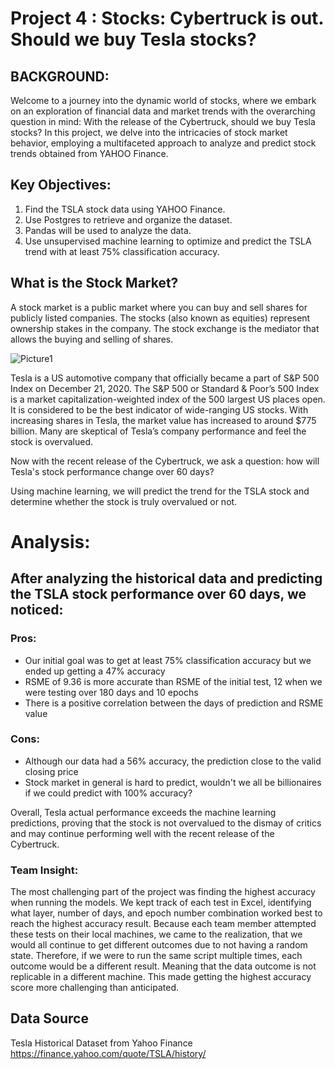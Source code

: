 # Project 4 : Stocks: Cybertruck is out. Should we buy Tesla stocks?


## BACKGROUND:
Welcome to a journey into the dynamic world of stocks, where we embark on an exploration of financial data and market trends with the overarching question in mind: With the release of the Cybertruck, should we buy Tesla stocks? In this project, we delve into the intricacies of stock market behavior, employing a multifaceted approach to analyze and predict stock trends obtained from YAHOO Finance.

## Key Objectives:
1. Find the TSLA stock data using YAHOO Finance.
2. Use Postgres to retrieve and organize the dataset.
3. Pandas will be used to analyze the data.
4. Use unsupervised machine learning to optimize and predict the TSLA trend with at least 75% classification accuracy. 

## What is the Stock Market?

A stock market is a public market where you can buy and sell shares for publicly listed companies. The stocks (also known as equities) represent ownership stakes in the company. The stock exchange is the mediator that allows the buying and selling of shares.


  ![Picture1](https://github.com/d-p1/project4_group3/assets/134445591/8eb0b0fc-28ef-43e5-8f05-9b18d7a89eaa)



Tesla is a US automotive company that officially became a part of S&P 500 Index on December 21, 2020. The S&P 500 or Standard & Poor’s 500 Index is a market capitalization-weighted index of the 500 largest US places open. It is considered to be the best indicator of wide-ranging US stocks. With increasing shares in Tesla, the market value has increased to around $775 billion. Many are skeptical of Tesla’s company performance and feel the stock is overvalued.


Now with the recent release of the Cybertruck, we ask a question: how will Tesla's stock performance change over 60 days? 

Using machine learning, we will predict the trend for the TSLA stock and determine whether the stock is truly overvalued or not.

# Analysis:

## After analyzing the historical data and predicting the TSLA stock performance over 60 days, we noticed:

### Pros:

* Our initial goal was to get at least 75% classification accuracy but we ended up getting a 47% accuracy
* RSME of 9.36 is more accurate than RSME of the initial test, 12 when we were testing over 180 days and 10 epochs
* There is a positive correlation between the days of prediction and RSME value

### Cons:

* Although our data had a 56% accuracy, the prediction close to the valid closing price
* Stock market in general is hard to predict, wouldn't we all be billionaires if we could predict with 100% accuracy?

Overall, Tesla actual performance exceeds the machine learning predictions, proving that the stock is not overvalued to the dismay of critics and may continue performing well with the recent release of the Cybertruck.

### Team Insight:

The most challenging part of the project was finding the highest accuracy when running the models. 
We kept track of each test in Excel, identifying what layer, number of days, and epoch number combination worked best to reach the highest accuracy result.
Because each team member attempted these tests on their local machines, we came to the realization, that we would all continue to get different outcomes due to not having a random state. Therefore, if we were to run the same script multiple times, each outcome would be a different result. Meaning that the data outcome is not replicable in a different machine. This made getting the highest accuracy score more challenging than anticipated.

## Data Source
Tesla Historical Dataset from Yahoo Finance
https://finance.yahoo.com/quote/TSLA/history/
 
